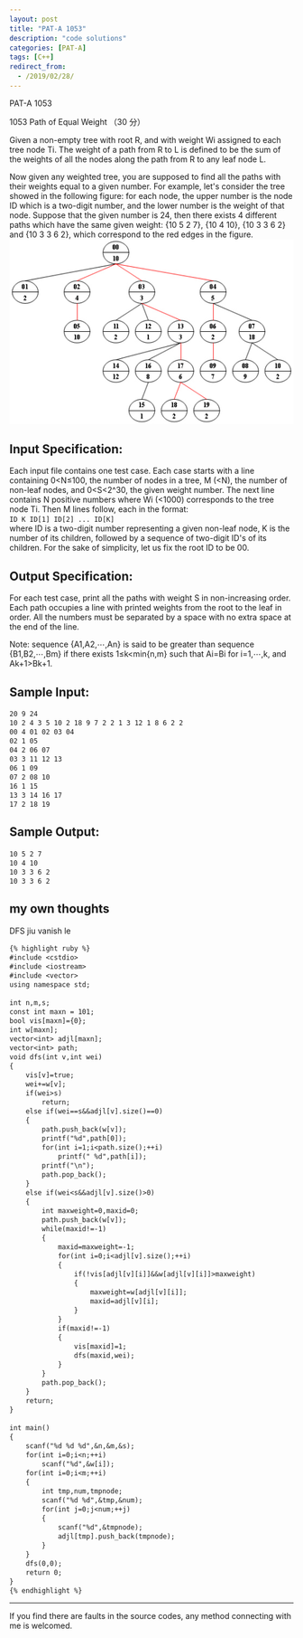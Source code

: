```yaml
---
layout: post
title: "PAT-A 1053"
description: "code solutions"
categories: [PAT-A]
tags: [C++]
redirect_from:
  - /2019/02/28/
---
```

PAT-A 1053

1053 Path of Equal Weight （30 分）

Given a non-empty tree with root R, and with weight Wi assigned to each tree node Ti. The weight of a path from R to L is defined to be the sum of the weights of all the nodes along the path from R to any leaf node L.

Now given any weighted tree, you are supposed to find all the paths with their weights equal to a given number. For example, let's consider the tree showed in the following figure: for each node, the upper number is the node ID which is a two-digit number, and the lower number is the weight of that node. Suppose that the given number is 24, then there exists 4 different paths which have the same given weight: {10 5 2 7}, {10 4 10}, {10 3 3 6 2} and {10 3 3 6 2}, which correspond to the red edges in the figure.  
![A1053](/images/PAT-A/A1053.jpg)

## Input Specification:

Each input file contains one test case. Each case starts with a line containing 0<N≤100, the number of nodes in a tree, M (<N), the number of non-leaf nodes, and 0<S<2^30, the given weight number. The next line contains N positive numbers where Wi (<1000) corresponds to the tree node Ti. Then M lines follow, each in the format:  
`ID K ID[1] ID[2] ... ID[K]`  
where ID is a two-digit number representing a given non-leaf node, K is the number of its children, followed by a sequence of two-digit ID's of its children. For the sake of simplicity, let us fix the root ID to be 00.
    
## Output Specification:

For each test case, print all the paths with weight S in non-increasing order. Each path occupies a line with printed weights from the root to the leaf in order. All the numbers must be separated by a space with no extra space at the end of the line.

Note: sequence {A1,A2,⋯,An} is said to be greater than sequence {B1,B2,⋯,Bm} if there exists 1≤k<min{n,m} such that Ai=Bi for i=1,⋯,k, and Ak+1>Bk+1.

## Sample Input:

    20 9 24
	10 2 4 3 5 10 2 18 9 7 2 2 1 3 12 1 8 6 2 2
	00 4 01 02 03 04
	02 1 05
	04 2 06 07
	03 3 11 12 13
	06 1 09
	07 2 08 10
	16 1 15
	13 3 14 16 17
	17 2 18 19
    
## Sample Output:

	10 5 2 7
	10 4 10
	10 3 3 6 2
	10 3 3 6 2
    
## my own thoughts
 
DFS jiu vanish le
  
    {% highlight ruby %}
    #include <cstdio>
	#include <iostream>
	#include <vector>
	using namespace std;

	int n,m,s;
	const int maxn = 101;
	bool vis[maxn]={0};
	int w[maxn];
	vector<int> adjl[maxn];
	vector<int> path;
	void dfs(int v,int wei)
	{
		vis[v]=true;
		wei+=w[v];
		if(wei>s)
			return;
		else if(wei==s&&adjl[v].size()==0)
		{
			path.push_back(w[v]);
			printf("%d",path[0]);
			for(int i=1;i<path.size();++i)
				printf(" %d",path[i]);
			printf("\n");
			path.pop_back();
		}
		else if(wei<s&&adjl[v].size()>0)
		{
			int maxweight=0,maxid=0;
			path.push_back(w[v]);
			while(maxid!=-1)
			{
				maxid=maxweight=-1;
				for(int i=0;i<adjl[v].size();++i)
				{
					if(!vis[adjl[v][i]]&&w[adjl[v][i]]>maxweight)
					{
						maxweight=w[adjl[v][i]];
						maxid=adjl[v][i];
					}
				}
				if(maxid!=-1)
				{
					vis[maxid]=1;
					dfs(maxid,wei);
				}
			}
			path.pop_back();
		}
		return;
	}

	int main()
	{
		scanf("%d %d %d",&n,&m,&s);
		for(int i=0;i<n;++i)
			scanf("%d",&w[i]);
		for(int i=0;i<m;++i)
		{
			int tmp,num,tmpnode;
			scanf("%d %d",&tmp,&num);
			for(int j=0;j<num;++j)
			{
				scanf("%d",&tmpnode);
				adjl[tmp].push_back(tmpnode);
			}
		}
		dfs(0,0);
		return 0;
	}
	{% endhighlight %}

---
  If you find there are faults in the source codes, any method connecting with me is welcomed.

